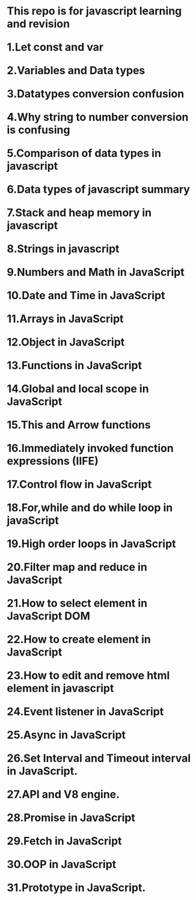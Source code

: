<h1>This repo is for javascript learning and revision
<p>1.Let const and var
<p>2.Variables and Data types
<p>3.Datatypes conversion confusion
<p>4.Why string to number conversion is confusing
<p>5.Comparison of data types in javascript
<p>6.Data types of javascript summary
<p>7.Stack and heap memory in javascript
<p>8.Strings in javascript
<p>9.Numbers and Math in JavaScript
<p>10.Date and Time in JavaScript
<p>11.Arrays in JavaScript
<p>12.Object in JavaScript
<p>13.Functions in JavaScript
<p>14.Global and local scope in JavaScript
<p>15.This and Arrow functions
<p>16.Immediately invoked function expressions (IIFE)
<p>17.Control flow in JavaScript
<p>18.For,while and do while loop in javaScript
<p>19.High order loops in JavaScript
<p>20.Filter map and reduce in JavaScript
<p>21.How to select element in JavaScript DOM
<p>22.How to create element in JavaScript
<p>23.How to edit and remove html element in javascript
<p>24.Event listener in JavaScript
<p>25.Async in JavaScript
<p>26.Set Interval and Timeout interval in JavaScript.
<p>27.API and V8 engine.
<p>28.Promise in JavaScript
<p>29.Fetch in JavaScript
<p>30.OOP in JavaScript
<p>31.Prototype in JavaScript.